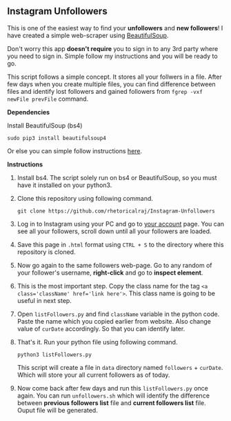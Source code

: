 ## **Instagram Unfollowers**

This is one of the easiest way to find your **unfollowers** and **new followers**! I have created a simple web-scraper using [BeautifulSoup](<https://pypi.org/project/beautifulsoup4/>).

Don't worry this app **doesn't require** you to sign in to any 3rd party where you need to sign in. Simple follow my instructions and you will be ready to go.

This script follows a simple concept. It stores all your follwers in a file. After few days when you create multiple files, you can find difference between files and identify lost followers and gained followers from `fgrep -vxf newFile prevFile` command.

**Dependencies**

Install BeautifulSoup (bs4)

`sudo pip3 install beautifulsoup4 `

Or else you can simple follow instructions [here](https://www.crummy.com/software/BeautifulSoup/bs4/doc/#installing-beautiful-soup).

**Instructions**

1. Install bs4. The script solely run on bs4 or BeautifulSoup, so you must have it installed on your python3.

2. Clone this repository using following command.

   `git clone https://github.com/rhetoricalraj/Instagram-Unfollowers`

3. Log in to Instagram using your PC and go to [your account](https://www.instagram.com/'your_username'/followers/) page. You can see all your followers, scroll down until all your followers are loaded.

4. Save this page in `.html` format using `CTRL + S` to the directory where this repository is cloned.

5. Now go again to the same followers web-page. Go to any random of your follower's username, **right-click** and go to **inspect element**.

6. This is the most important step. Copy the class name for the tag `<a class='className' href='link here'>`. This class name is going to be useful in next step.

7. Open `listFollowers.py`  and find `className` variable in the python code. Paste the name which you copied earlier from website. Also change value of `curDate` accordingly. So that you can identify later.

8. That's it. Run your python file using  following command.

   `python3 listFollowers.py`
   
   This script will create a file in `data` directory named `followers` + `curDate`. Which will store your all current followers as of today.
   
9. Now come back after few days and run this `listFollowers.py` once again. You can run `unfollowers.sh` which will identify the difference between **previous followers list** file and **current followers list** file. Ouput file will be generated.